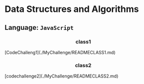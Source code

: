 # Data Structures and Algorithms

## Language: `JavaScript`
<h3 align="center">class1</h3>
[CodeChalleng1](./MyChallenge/READMECLASS1.md)
<h3 align="center">class2</h3>
[codechallenge2](./MyChallenge/READMECLASS2.md)